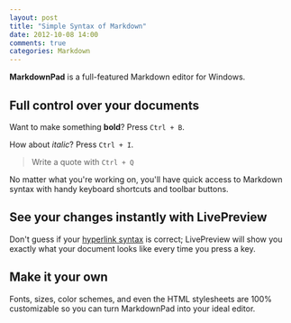 ```yaml
---
layout: post
title: "Simple Syntax of Markdown"
date: 2012-10-08 14:00
comments: true
categories: Markdown
---
```


**MarkdownPad** is a full-featured Markdown editor for Windows. 

## Full control over your documents ##

Want to make something **bold**? Press `Ctrl + B`.

How about *italic*? Press `Ctrl + I`.
<!--more-->
> Write a quote with `Ctrl + Q`

No matter what you're working on, you'll have quick access to Markdown syntax with handy keyboard shortcuts and toolbar buttons.

## See your changes instantly with LivePreview ##

Don't guess if your [hyperlink syntax](http://markdownpad.com) is correct; LivePreview will show you exactly what your document looks like every time you press a key.

## Make it your own ##

Fonts, sizes, color schemes, and even the HTML stylesheets are 100% customizable so you can turn MarkdownPad into your ideal editor.

